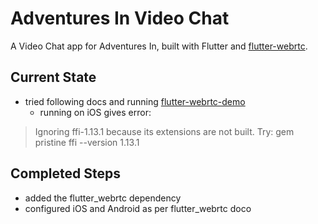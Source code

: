 # Adventures In Video Chat

A Video Chat app for Adventures In, built with Flutter and [flutter-webrtc](https://github.com/flutter-webrtc/flutter-webrtc).

## Current State

- tried following docs and running [flutter-webrtc-demo](https://github.com/flutter-webrtc/flutter-webrtc-demo)
  - running on iOS gives error:

> Ignoring ffi-1.13.1 because its extensions are not built. Try: gem pristine ffi --version 1.13.1

## Completed Steps

- added the flutter_webrtc dependency
- configured iOS and Android as per flutter_webrtc doco

